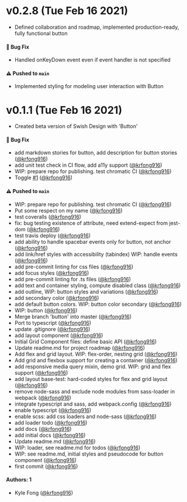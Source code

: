 # v0.2.8 (Tue Feb 16 2021)

- Defined collaboration and roadmap, implemented production-ready, fully functional button

#### 🐛 Bug Fix

- Handled onKeyDown event even if event handler is not specified

#### ⚠️ Pushed to `main`

- Implemented styling for modeling user interaction with Button

# v0.1.1 (Tue Feb 16 2021)

- Created beta version of Swish Design with 'Button'

#### 🐛 Bug Fix

- add markdown stories for button, add description for button stories ([@krfong916](https://github.com/krfong916))
- add unit test check in CI flow, add a11y support ([@krfong916](https://github.com/krfong916))
- WIP: prepare repo for publishing. test chromatic CI ([@krfong916](https://github.com/krfong916))
- Toggle [#1](https://github.com/krfong916/swish-design/pull/1) ([@krfong916](https://github.com/krfong916))

#### ⚠️ Pushed to `main`

- WIP: prepare repo for publishing. test chromatic CI ([@krfong916](https://github.com/krfong916))
- Put some respect on my name ([@krfong916](https://github.com/krfong916))
- test coveralls ([@krfong916](https://github.com/krfong916))
- fix: bug testing existence of attribute, need extend-expect from jest-dom ([@krfong916](https://github.com/krfong916))
- test travis deploy ([@krfong916](https://github.com/krfong916))
- add ability to handle spacebar events only for button, not anchor ([@krfong916](https://github.com/krfong916))
- add link/href styles with accessibility (tabindex) WIP: handle events ([@krfong916](https://github.com/krfong916))
- add pre-commit linting for css files ([@krfong916](https://github.com/krfong916))
- add focus styles ([@krfong916](https://github.com/krfong916))
- add pre-commit linting for .ts files ([@krfong916](https://github.com/krfong916))
- add text and container styling, compute disabled class ([@krfong916](https://github.com/krfong916))
- add outline, WIP: button styles and variations ([@krfong916](https://github.com/krfong916))
- add secondary color ([@krfong916](https://github.com/krfong916))
- add default button colors. WIP: button color secondary ([@krfong916](https://github.com/krfong916))
- WIP: button ([@krfong916](https://github.com/krfong916))
- Merge branch 'button' into master ([@krfong916](https://github.com/krfong916))
- Port to typescript ([@krfong916](https://github.com/krfong916))
- update .gitignore ([@krfong916](https://github.com/krfong916))
- add layout component ([@krfong916](https://github.com/krfong916))
- Initial Grid Component files: define basic API ([@krfong916](https://github.com/krfong916))
- Update readme.md for project roadmap ([@krfong916](https://github.com/krfong916))
- Add flex and grid layout. WIP: flex-order, nesting grid ([@krfong916](https://github.com/krfong916))
- Add grid and flexbox support for creating a container ([@krfong916](https://github.com/krfong916))
- add responsive media query mixin, demo grid. WIP: grid and flex support ([@krfong916](https://github.com/krfong916))
- add layout base-test: hard-coded styles for flex and grid layout ([@krfong916](https://github.com/krfong916))
- remove node-sass and exclude node modules from sass-loader in webpack ([@krfong916](https://github.com/krfong916))
- integrate typescript and sass, add webpack.config ([@krfong916](https://github.com/krfong916))
- enable typescript ([@krfong916](https://github.com/krfong916))
- enable scss: add css loaders and node-sass ([@krfong916](https://github.com/krfong916))
- add loader todo ([@krfong916](https://github.com/krfong916))
- add docs ([@krfong916](https://github.com/krfong916))
- add initial docs ([@krfong916](https://github.com/krfong916))
- Update readme.md ([@krfong916](https://github.com/krfong916))
- WIP: loader, see readme.md for todos ([@krfong916](https://github.com/krfong916))
- WIP: see readme.md, initial styles and pseudocode for button component ([@krfong916](https://github.com/krfong916))
- first commit ([@krfong916](https://github.com/krfong916))

#### Authors: 1

- Kyle Fong ([@krfong916](https://github.com/krfong916))
